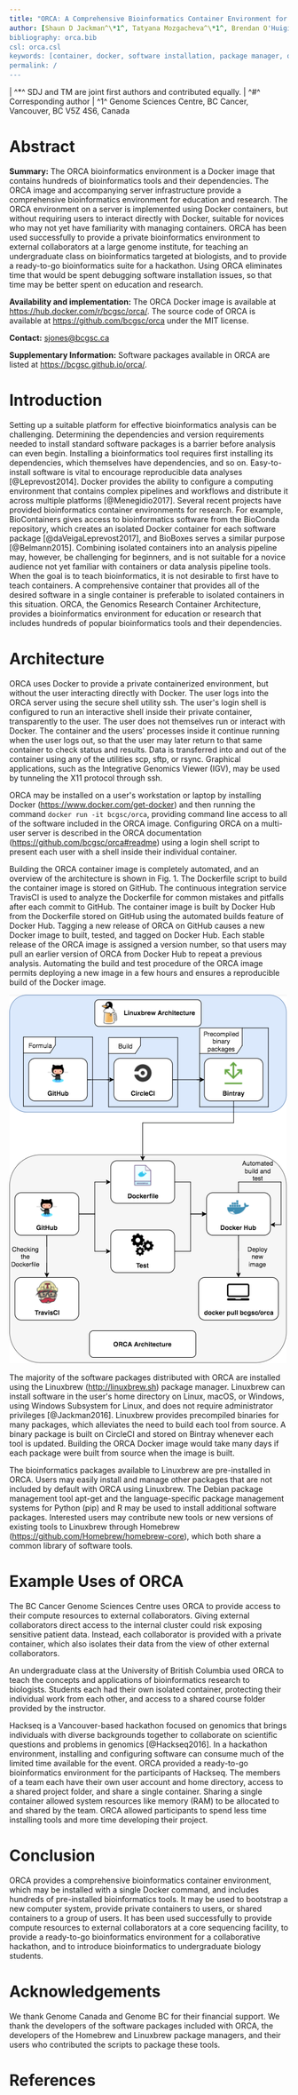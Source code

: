 ```yaml
---
title: "ORCA: A Comprehensive Bioinformatics Container Environment for Education and Research"
author: [Shaun D Jackman^\*1^, Tatyana Mozgacheva^\*1^, Brendan O'Huiginn^1^, Lance Bailey^1^, Inanc Birol^1^, Steven JM Jones^1#^]
bibliography: orca.bib
csl: orca.csl
keywords: [container, docker, software installation, package manager, open source, reproducible research, high performance computing]
permalink: /
---
```


| ^\*^ SDJ and TM are joint first authors and contributed equally.
| ^\#^ Corresponding author
| ^1^ Genome Sciences Centre, BC Cancer, Vancouver, BC V5Z 4S6, Canada

# Abstract

**Summary:** The ORCA bioinformatics environment is a Docker image that contains hundreds of bioinformatics tools and their dependencies. The ORCA image and accompanying server infrastructure provide a comprehensive bioinformatics environment for education and research. The ORCA environment on a server is implemented using Docker containers, but without requiring users to interact directly with Docker, suitable for novices who may not yet have familiarity with managing containers. ORCA has been used successfully to provide a private bioinformatics environment to external collaborators at a large genome institute, for teaching an undergraduate class on bioinformatics targeted at biologists, and to provide a ready-to-go bioinformatics suite for a hackathon. Using ORCA eliminates time that would be spent debugging software installation issues, so that time may be better spent on education and research.

**Availability and implementation:** The ORCA Docker image is available at <https://hub.docker.com/r/bcgsc/orca/>. The source code of ORCA is available at <https://github.com/bcgsc/orca> under the MIT license.

**Contact:** <sjones@bcgsc.ca>

**Supplementary Information:** Software packages available in ORCA are listed at <https://bcgsc.github.io/orca/>.

# Introduction

Setting up a suitable platform for effective bioinformatics analysis can be challenging. Determining the dependencies and version requirements needed to install standard software packages is a barrier before analysis can even begin. Installing a bioinformatics tool requires first installing its dependencies, which themselves have dependencies, and so on. Easy-to-install software is vital to encourage reproducible data analyses [@Leprevost2014]. Docker provides the ability to configure a computing environment that contains complex pipelines and workflows and distribute it across multiple platforms [@Menegidio2017]. Several recent projects have provided bioinformatics container environments for research. For example, BioContainers gives access to bioinformatics software from the BioConda repository, which creates an isolated Docker container for each software package [@daVeigaLeprevost2017], and BioBoxes serves a similar purpose [@Belmann2015]. Combining isolated containers into an analysis pipeline may, however, be challenging for beginners, and is not suitable for a novice audience not yet familiar with containers or data analysis pipeline tools. When the goal is to teach bioinformatics, it is not desirable to first have to teach containers. A comprehensive container that provides all of the desired software in a single container is preferable to isolated containers in this situation. ORCA, the Genomics Research Container Architecture, provides a bioinformatics environment for education or research that includes hundreds of popular bioinformatics tools and their dependencies.

# Architecture

ORCA uses Docker to provide a private containerized environment, but without the user interacting directly with Docker. The user logs into the ORCA server using the secure shell utility ssh. The user's login shell is configured to run an interactive shell inside their private container, transparently to the user. The user does not themselves run or interact with Docker. The container and the users' processes inside it continue running when the user logs out, so that the user may later return to that same container to check status and results. Data is transferred into and out of the container using any of the utilities scp, sftp, or rsync. Graphical applications, such as the Integrative Genomics Viewer (IGV), may be used by tunneling the X11 protocol through ssh.

ORCA may be installed on a user's workstation or laptop by installing Docker (<https://www.docker.com/get-docker>) and then running the command `docker run -it bcgsc/orca`, providing command line access to all of the software included in the ORCA image. Configuring ORCA on a multi-user server is described in the ORCA documentation (<https://github.com/bcgsc/orca#readme>) using a login shell script to present each user with a shell inside their individual container.

Building the ORCA container image is completely automated, and an overview of the architecture is shown in Fig. 1. The Dockerfile script to build the container image is stored on GitHub. The continuous integration service TravisCI is used to analyze the Dockerfile for common mistakes and pitfalls after each commit to GitHub. The container image is built by Docker Hub from the Dockerfile stored on GitHub using the automated builds feature of Docker Hub. Tagging a new release of ORCA on GitHub causes a new Docker image to built, tested, and tagged on Docker Hub. Each stable release of the ORCA image is assigned a version number, so that users may pull an earlier version of ORCA from Docker Hub to repeat a previous analysis. Automating the build and test procedure of the ORCA image permits deploying a new image in a few hours and ensures a reproducible build of the Docker image.

![Figure 1: The architecture of ORCA. The package scripts of Linuxbrew, called formulae, are stored on Github. The precompiled binary packages of Linuxbrew are built and tested on CircleCI and stored on Bintray. The ORCA Dockerfile is stored on GitHub and checked for common errors on TravisCI. The ORCA Docker image is built, tested, and stored on Docker Hub. The system administrator or user pulls the image from Docker Hub to run on their server or workstation.](figures/architecture.png)

The majority of the software packages distributed with ORCA are installed using the Linuxbrew (<http://linuxbrew.sh>) package manager. Linuxbrew can install software in the user's home directory on Linux, macOS, or Windows, using Windows Subsystem for Linux, and does not require administrator privileges [@Jackman2016]. Linuxbrew provides precompiled binaries for many packages, which alleviates the need to build each tool from source. A binary package is built on CircleCI and stored on Bintray whenever each tool is updated. Building the ORCA Docker image would take many days if each package were built from source when the image is built.

The bioinformatics packages available to Linuxbrew are pre-installed in ORCA. Users may easily install and manage other packages that are not included by default with ORCA using Linuxbrew. The Debian package management tool apt-get and the language-specific package management systems for Python (pip) and R may be used to install additional software packages. Interested users may contribute new tools or new versions of existing tools to Linuxbrew through Homebrew (<https://github.com/Homebrew/homebrew-core>), which both share a common library of software tools.

# Example Uses of ORCA

The BC Cancer Genome Sciences Centre uses ORCA to provide access to their compute resources to external collaborators. Giving external collaborators direct access to the internal cluster could risk exposing sensitive patient data. Instead, each collaborator is provided with a private container, which also isolates their data from the view of other external collaborators.

An undergraduate class at the University of British Columbia used ORCA to teach the concepts and applications of bioinformatics research to biologists. Students each had their own isolated container, protecting their individual work from each other, and access to a shared course folder provided by the instructor.

Hackseq is a Vancouver-based hackathon focused on genomics that brings individuals with diverse backgrounds together to collaborate on scientific questions and problems in genomics [@Hackseq2016]. In a hackathon environment, installing and configuring software can consume much of the limited time available for the event. ORCA provided a ready-to-go bioinformatics environment for the participants of Hackseq. The members of a team each have their own user account and home directory, access to a shared project folder, and share a single container. Sharing a single container allowed system resources like memory (RAM) to be allocated to and shared by the team. ORCA allowed participants to spend less time installing tools and more time developing their project.

# Conclusion

ORCA provides a comprehensive bioinformatics container environment, which may be installed with a single Docker command, and includes hundreds of pre-installed bioinformatics tools. It may be used to bootstrap a new computer system, provide private containers to users, or shared containers to a group of users. It has been used successfully to provide compute resources to external collaborators at a core sequencing facility, to provide a ready-to-go bioinformatics environment for a collaborative hackathon, and to introduce bioinformatics to undergraduate biology students.

# Acknowledgements

We thank Genome Canada and Genome BC for their financial support. We thank the developers of the software packages included with ORCA, the developers of the Homebrew and Linuxbrew package managers, and their users who contributed the scripts to package these tools.

# References

